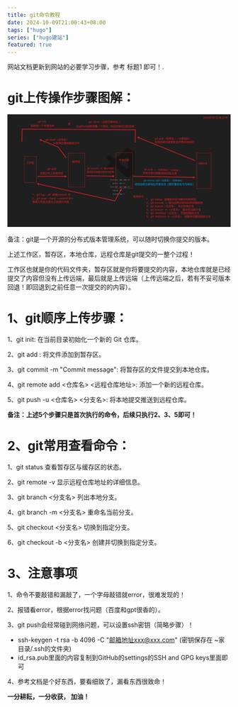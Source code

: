 ```yaml
---
title: git命令教程
date: 2024-10-09T21:00:43+08:00
tags: ["hugo"]
series: ["hugo建站"]
featured: true
---
```

网站文档更新到网站的必要学习步骤，参考 标题1 即可！.

<!--more-->

#     git上传操作步骤图解：

![git总结](/images/blog/git总结.png)

备注：git是一个开源的分布式版本管理系统，可以随时切换你提交的版本。

上述工作区，暂存区，本地仓库，远程仓库是git提交的一整个过程！

工作区也就是你的代码文件夹，暂存区就是你将要提交的内容，本地仓库就是已经提交了内容但没有上传远端，最后就是上传远端（上传远端之后，若有不妥可版本回退！即回退到之前任意一次提交的的内容）。

# 1、git顺序上传步骤：

1、git init: 在当前目录初始化一个新的 Git 仓库。

2、git add <file>: 将文件添加到暂存区。

3、git commit -m "Commit message": 将暂存区的文件提交到本地仓库。

4、git remote add <仓库名> <远程仓库地址>: 添加一个新的远程仓库。

5、git push -u <仓库名> <分支名>: 将本地提交推送到远程仓库。

**备注：上述5个步骤只是首次执行的命令，后续只执行2、3、5即可！**



# 2、git常用查看命令：

1、git status     查看暂存区与缓存区的状态。

2、git remote -v   显示远程仓库地址的详细信息。

3、git branch <分支名>     列出本地分支。

4、git branch -m <分支名>     重命名当前分支。

5、git checkout <分支名>     切换到指定分支。

6、git checkout -b <分支名>     创建并切换到指定分支。



# 3、注意事项

1、命令不要敲错和漏敲了，一个字母敲错就error，很难发现的！

2、报错看error，根据error找问题（百度和gpt很香的）。

3、git push会经常碰到网络问题，可以设置ssh密钥（简略步骤）！

-    ssh-keygen -t rsa -b 4096 -C "邮箱地址xxx@xxx.com"  (密钥保存在 ~家目录/.ssh的文件夹)
-    id_rsa.pub里面的内容复制到GitHub的settings的SSH and GPG keys里面即可

4、参考文档是个好东西，要看细致了，漏看东西很致命！



**一分耕耘，一分收获，       加油！**     



​																																
